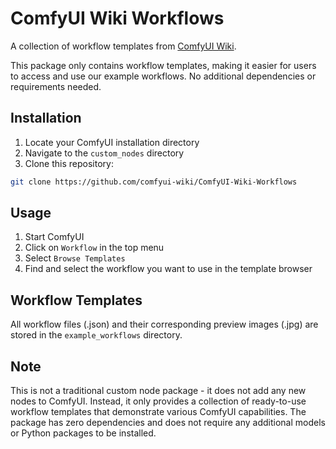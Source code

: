 # ComfyUI Wiki Workflows

A collection of workflow templates from [ComfyUI Wiki](https://comfyui-wiki.com/).

This package only contains workflow templates, making it easier for users to access and use our example workflows. No additional dependencies or requirements needed.

## Installation

1. Locate your ComfyUI installation directory
2. Navigate to the `custom_nodes` directory
3. Clone this repository:
```bash
git clone https://github.com/comfyui-wiki/ComfyUI-Wiki-Workflows
```

## Usage

1. Start ComfyUI
2. Click on `Workflow` in the top menu
3. Select `Browse Templates`
4. Find and select the workflow you want to use in the template browser

## Workflow Templates

All workflow files (.json) and their corresponding preview images (.jpg) are stored in the `example_workflows` directory.

## Note

This is not a traditional custom node package - it does not add any new nodes to ComfyUI. Instead, it only provides a collection of ready-to-use workflow templates that demonstrate various ComfyUI capabilities. The package has zero dependencies and does not require any additional models or Python packages to be installed.